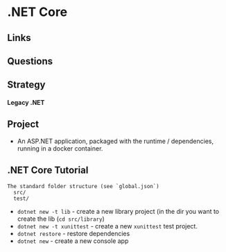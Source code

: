 # .NET Core

## Links

## Questions

## Strategy

#### Legacy .NET


## Project

* An ASP.NET application, packaged with the runtime / dependencies, running in a docker container.


## .NET Core Tutorial

```
The standard folder structure (see `global.json`)
  src/
  test/
```

* `dotnet new -t lib` - create a new library project (in the dir you want to create the lib (`cd src/library`)
* `dotnet new -t xunittest` - create a new `xunittest` test project.
* `dotnet restore` - restore dependencies
* `dotnet new` - create a new console app
